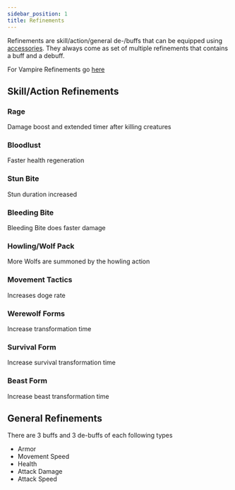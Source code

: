 ```yaml
---
sidebar_position: 1
title: Refinements
---
```


Refinements are skill/action/general de-/buffs that can be equipped using [accessories](https://github.com/TeamLapen/Werewolves/wiki/Items#accessories). They always come as set of multiple refinements that contains a buff and a debuff.

For Vampire Refinements go [here](https://github.com/TeamLapen/Vampirism/wiki/Refinements)
## Skill/Action Refinements

### Rage
Damage boost and extended timer after killing creatures

### Bloodlust
Faster health regeneration

### Stun Bite
Stun duration increased

### Bleeding Bite
Bleeding Bite does faster damage

### Howling/Wolf Pack
More Wolfs are summoned by the howling action

### Movement Tactics
Increases doge rate

### Werewolf Forms
Increase transformation time

### Survival Form
Increase survival transformation time

### Beast Form
Increase beast transformation time

## General Refinements
There are 3 buffs and 3 de-buffs of each following types

- Armor
- Movement Speed
- Health
- Attack Damage
- Attack Speed
